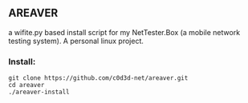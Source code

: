 ## AREAVER
a wifite.py based install script for my NetTester.Box (a mobile network testing system). A personal linux project. 
### Install:
```
git clone https://github.com/c0d3d-net/areaver.git
cd areaver
./areaver-install
```
